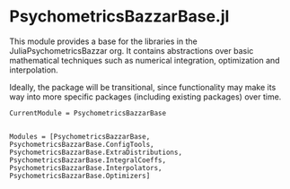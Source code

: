 # PsychometricsBazzarBase.jl
This module provides a base for the libraries in the JuliaPsychometricsBazzar
org. It contains abstractions over basic mathematical techniques such as
numerical integration, optimization and interpolation.

Ideally, the package will be transitional, since functionality may make its way
into more specific packages (including existing packages) over time.

```@meta
CurrentModule = PsychometricsBazzarBase
```

```@index
```

```@autodocs
Modules = [PsychometricsBazzarBase, PsychometricsBazzarBase.ConfigTools, PsychometricsBazzarBase.ExtraDistributions, PsychometricsBazzarBase.IntegralCoeffs, PsychometricsBazzarBase.Interpolators, PsychometricsBazzarBase.Optimizers]
```
